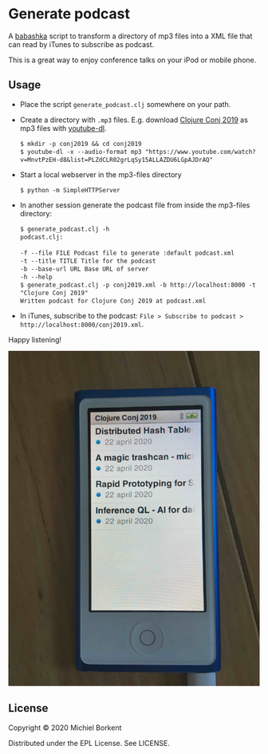 # Generate podcast

A [babashka](https://github.com/borkdude/babashka/) script to transform a
directory of mp3 files into a XML file that can read by iTunes to subscribe as
podcast.

This is a great way to enjoy conference talks on your iPod or mobile phone.

## Usage

- Place the script `generate_podcast.clj` somewhere on your path.

- Create a directory with `.mp3` files. E.g. download [Clojure Conj
2019](https://www.youtube.com/watch?v=MnvtPzEH-d8&list=PLZdCLR02grLqSy15ALLAZDU6LGpAJDrAQ)
as mp3 files with [youtube-dl](https://github.com/ytdl-org/youtube-dl).

  ``` shell
  $ mkdir -p conj2019 && cd conj2019
  $ youtube-dl -x --audio-format mp3 "https://www.youtube.com/watch?v=MnvtPzEH-d8&list=PLZdCLR02grLqSy15ALLAZDU6LGpAJDrAQ"
  ```

- Start a local webserver in the mp3-files directory

   ``` shell
   $ python -m SimpleHTTPServer
   ```

- In another session generate the podcast file from inside the mp3-files directory:

   ``` shell
   $ generate_podcast.clj -h
   podcast.clj:

   -f --file FILE Podcast file to generate :default podcast.xml
   -t --title TITLE Title for the podcast
   -b --base-url URL Base URL of server
   -h --help
   $ generate_podcast.clj -p conj2019.xml -b http://localhost:8000 -t "Clojure Conj 2019"
   Written podcast for Clojure Conj 2019 at podcast.xml
   ```

- In iTunes, subscribe to the podcast: `File > Subscribe to podcast > http://localhost:8000/conj2019.xml`.

Happy listening!

<img src="nano.jpg"/>

## License

Copyright © 2020 Michiel Borkent

Distributed under the EPL License. See LICENSE.
